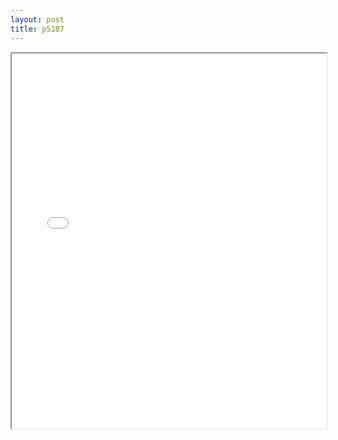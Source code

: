 ```yaml
---
layout: post
title: p5187
---
```


<div class="pdf-container">
<iframe src="/ea/assets/pdfs/pubs.n.ins/p5187.pdf" height="600" width="100%" allowFullScreen="true"></iframe>
</div>

